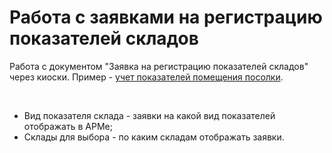 **Работа с заявками на регистрацию показателей складов**
========================================================

Работа с документом "Заявка на регистрацию показателей складов" через
киоски. Пример - [учет показателей помещения посолки](../../../../Cheese/SemiHardCheese/SaltingAndGoToMaturation/ParametresInSolicitor/AccountingFactValuesInKiosk/AccountingFactValuesInKiosk.md).

 

-   Вид показателя склада - заявки на какой вид показателей отображать в АРМе;
-   Склады для выбора - по каким складам отображать заявки.

